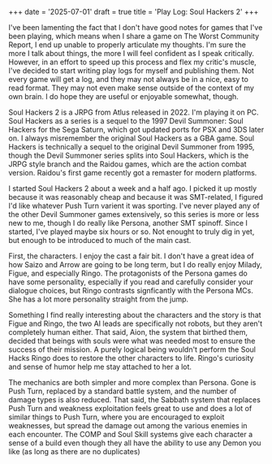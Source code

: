 +++
date = '2025-07-01'
draft = true
title = 'Play Log: Soul Hackers 2'
+++

I've been lamenting the fact that I don't have good notes for games that I've been playing, which means when I share a game on The Worst Community Report, I end up unable to properly articulate my thoughts. I'm sure the more I talk about things, the more I will feel confident as I speak critically. However, in an effort to speed up this process and flex my critic's muscle, I've decided to start writing play logs for myself and publishing them. Not every game will get a log, and they may not always be in a nice, easy to read format. They may not even make sense outside of the context of my own brain. I do hope they are useful or enjoyable somewhat, though.

Soul Hackers 2 is a JRPG from Atlus released in 2022. I'm playing it on PC. Soul Hackers as a series is a sequel to the 1997 Devil Summoner: Soul Hackers for the Sega Saturn, which got updated ports for PSX and 3DS later on. I always misremember the original Soul Hackers as a GBA game. Soul Hackers is technically a sequel to the original Devil Summoner from 1995, though the Devil Summoner series splits into Soul Hackers, which is the JRPG style branch and the Raidou games, which are the action combat version. Raidou's first game recently got a remaster for modern platforms.

I started Soul Hackers 2 about a week and a half ago. I picked it up mostly because it was reasonably cheap and because it was SMT-related, I figured I'd like whatever Push Turn varient it was sporting. I've never played any of the other Devil Summoner games extensively, so this series is more or less new to me, though I do really like Persona, another SMT spinoff. Since I started, I've played maybe six hours or so. Not enought to truly dig in yet, but enough to be introduced to much of the main cast.

First, the characters. I enjoy the cast a fair bit. I don't have a great idea of how Saizo and Arrow are going to be long term, but I do really enjoy Milady, Figue, and especially Ringo. The protagonists of the Persona games do have some personality, especially if you read and carefully consider your dialogue choices, but Ringo contrasts signficantly with the Persona MCs. She has a lot more personality straight from the jump.

Something I find really interesting about the characters and the story is that Figue and Ringo, the two AI leads are specifically not robots, but they aren't completely human either. That said, Aion, the system that birthed them, decided that beings with souls were what was needed most to ensure the success of their mission. A purely logical being wouldn't perform the Soul Hacks Ringo does to restore the other characters to life. Ringo's curiosity and sense of humor help me stay attached to her a lot.

The mechanics are both simpler and more complex than Persona. Gone is Push Turn, replaced by a standard battle system, and the number of damage types is also reduced. That said, the Sabbath system that replaces Push Turn and weakness exploitation feels great to use and does a lot of similar things to Push Turn, where you are encouraged to exploit weaknesses, but spread the damage out among the various enemies in each encounter. The COMP and Soul Skill systems give each character a sense of a build even though they all have the ability to use any Demon you like (as long as there are no duplicates)